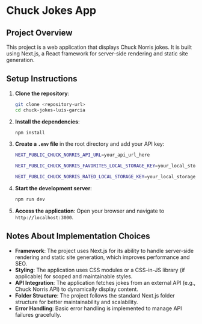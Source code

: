 # Chuck Jokes App

## Project Overview

This project is a web application that displays Chuck Norris jokes. It is built using Next.js, a React framework for server-side rendering and static site generation.

## Setup Instructions

1. **Clone the repository**:
    ```bash
    git clone <repository-url>
    cd chuck-jokes-luis-garcia
    ```
2. **Install the dependencies**:
    ```bash
    npm install
    ```
3. **Create a `.env` file** in the root directory and add your API key:
    ```bash
    NEXT_PUBLIC_CHUCK_NORRIS_API_URL=your_api_url_here
    
    NEXT_PUBLIC_CHUCK_NORRIS_FAVORITES_LOCAL_STORAGE_KEY=your_local_storage_key
    
    NEXT_PUBLIC_CHUCK_NORRIS_RATED_LOCAL_STORAGE_KEY=your_local_storage_key
    ```
4. **Start the development server**:
    ```bash
    npm run dev
    ```
5. **Access the application**:
    Open your browser and navigate to `http://localhost:3000`.

## Notes About Implementation Choices

- **Framework**: The project uses Next.js for its ability to handle server-side rendering and static site generation, which improves performance and SEO.
- **Styling**: The application uses CSS modules or a CSS-in-JS library (if applicable) for scoped and maintainable styles.
- **API Integration**: The application fetches jokes from an external API (e.g., Chuck Norris API) to dynamically display content.
- **Folder Structure**: The project follows the standard Next.js folder structure for better maintainability and scalability.
- **Error Handling**: Basic error handling is implemented to manage API failures gracefully.